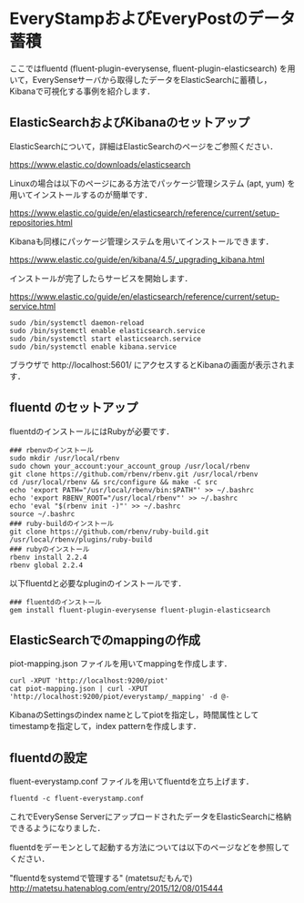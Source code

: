 # EveryStampおよびEveryPostのデータ蓄積

ここではfluentd (fluent-plugin-everysense, fluent-plugin-elasticsearch) を用いて，EverySenseサーバから取得したデータをElasticSearchに蓄積し，Kibanaで可視化する事例を紹介します．


## ElasticSearchおよびKibanaのセットアップ

ElasticSearchについて，詳細はElasticSearchのページをご参照ください．

https://www.elastic.co/downloads/elasticsearch

Linuxの場合は以下のページにある方法でパッケージ管理システム (apt, yum) を用いてインストールするのが簡単です．

https://www.elastic.co/guide/en/elasticsearch/reference/current/setup-repositories.html

Kibanaも同様にパッケージ管理システムを用いてインストールできます．

https://www.elastic.co/guide/en/kibana/4.5/_upgrading_kibana.html

インストールが完了したらサービスを開始します．

https://www.elastic.co/guide/en/elasticsearch/reference/current/setup-service.html

```
sudo /bin/systemctl daemon-reload
sudo /bin/systemctl enable elasticsearch.service
sudo /bin/systemctl start elasticsearch.service
sudo /bin/systemctl enable kibana.service
```

ブラウザで http://localhost:5601/ にアクセスするとKibanaの画面が表示されます．


## fluentd のセットアップ

fluentdのインストールにはRubyが必要です．

```
### rbenvのインストール
sudo mkdir /usr/local/rbenv
sudo chown your_account:your_account_group /usr/local/rbenv
git clone https://github.com/rbenv/rbenv.git /usr/local/rbenv
cd /usr/local/rbenv && src/configure && make -C src
echo 'export PATH="/usr/local/rbenv/bin:$PATH"' >> ~/.bashrc
echo 'export RBENV_ROOT="/usr/local/rbenv"' >> ~/.bashrc
echo 'eval "$(rbenv init -)"' >> ~/.bashrc
source ~/.bashrc
### ruby-buildのインストール
git clone https://github.com/rbenv/ruby-build.git /usr/local/rbenv/plugins/ruby-build
### rubyのインストール
rbenv install 2.2.4
rbenv global 2.2.4
```
以下fluentdと必要なpluginのインストールです．

```
### fluentdのインストール
gem install fluent-plugin-everysense fluent-plugin-elasticsearch
```


## ElasticSearchでのmappingの作成

piot-mapping.json ファイルを用いてmappingを作成します．

```
curl -XPUT 'http://localhost:9200/piot'
cat piot-mapping.json | curl -XPUT 'http://localhost:9200/piot/everystamp/_mapping' -d @-
```

KibanaのSettingsのindex nameとしてpiotを指定し，時間属性としてtimestampを指定して，index patternを作成します．


## fluentdの設定

fluent-everystamp.conf ファイルを用いてfluentdを立ち上げます．

```
fluentd -c fluent-everystamp.conf
```

これでEverySense ServerにアップロードされたデータをElasticSearchに格納できるようになりました．

fluentdをデーモンとして起動する方法については以下のページなどを参照してください．

"fluentdをsystemdで管理する" (matetsuだもんで)
http://matetsu.hatenablog.com/entry/2015/12/08/015444
